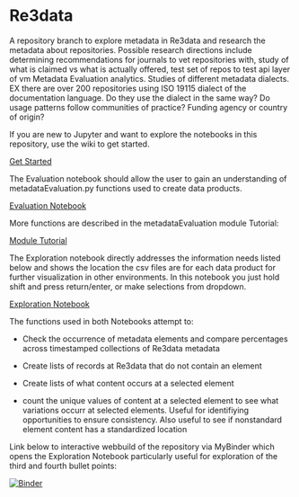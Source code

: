 # Re3data
A repository branch to explore metadata in Re3data and research the metadata about repositories. Possible research directions include determining recommendations for journals to vet repositories with, study of what is claimed vs what is actually offered, test set of repos to test api layer of vm Metadata Evaluation analytics. Studies of different metadata dialects. EX there are over 200 repositories using ISO 19115 dialect of the documentation language. Do they use the dialect in the same way? Do usage patterns follow communities of practice? Funding agency or country of origin?

If you are new to Jupyter and want to explore the notebooks in this repository, use the wiki to get started.

[Get Started](https://github.com/scgordon/MetadataEvaluation/wiki/Getting-Started)

The Evaluation notebook should allow the user to gain an understanding of metadataEvaluation.py functions used to create data products.

[Evaluation Notebook](https://github.com/scgordon/MetadataEvaluation/blob/re3data/notebook/Re3data_Evaluation.ipynb)

More functions are described in the metadataEvaluation module Tutorial:

[Module Tutorial](https://github.com/scgordon/MetadataEvaluation/blob/master/notebook/metadataEvaluation_ModuleTutorial.ipynb)

The Exploration notebook directly addresses the information needs listed below and shows the location the csv files are for each data product for further visualization in other environments. In this notebook you just hold shift and press return/enter, or make selections from dropdown.

[Exploration Notebook](https://github.com/scgordon/MetadataEvaluation/blob/re3data/notebook/Re3data_Exploration.ipynb)

The functions used in both Notebooks attempt to:

* Check the occurrence of metadata elements and compare percentages across timestamped collections of Re3data metadata

* Create lists of records at Re3data that do not contain an element

* Create lists of what content occurs at a selected element 

* count the unique values of content at a selected element to see what variations occurr at selected elements. Useful for identifiying opportunities to ensure consistency. Also useful to see if nonstandard element content has a standardized location

Link below to interactive webbuild of the repository via MyBinder which opens the Exploration Notebook particularly useful for exploration of the third and fourth bullet points:

[![Binder](https://mybinder.org/badge.svg)](https://mybinder.org/v2/gh/scgordon/MetadataEvaluation/re3data?filepath=%2Fnotebook%2FRe3data_Exploration.ipynb)

